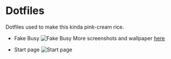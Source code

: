 # Dotfiles

Dotfiles used to make this kinda pink-cream rice.


* Fake Busy
![Fake Busy](http://i.imgur.com/JNIK3D4.png)
More screenshots and wallpaper [here](http://imgur.com/a/7Yq3u)

* Start page
![Start page](http://i.imgur.com/veW1Q6A.png)
